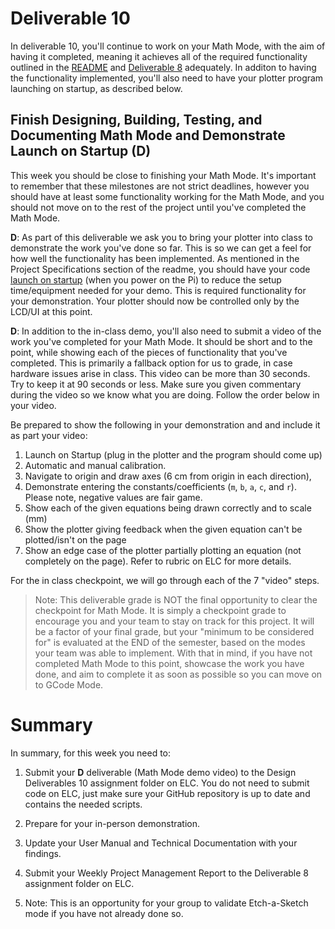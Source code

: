 # Deliverable 10

In deliverable 10, you'll continue to work on your Math Mode, with the aim of having it completed, meaning it achieves all of the required functionality outlined in the [README](../README.md) and [Deliverable 8](deliverable8.md) adequately. In additon to having the functionality implemented, you'll also need to have your plotter program launching on startup, as described below.

## Finish Designing, Building, Testing, and Documenting Math Mode and Demonstrate Launch on Startup (D)

This week you should be close to finishing your Math Mode. It's important to remember that these milestones are not strict deadlines, however you should have at least some functionality working for the Math Mode, and you should not move on to the rest of the project until you've completed the Math Mode. 

**D**: As part of this deliverable we ask you to bring your plotter into class to demonstrate the work you've done so far. This is so we can get a feel for how well the functionality has been implemented. As mentioned in the Project Specifications section of the readme, you should have your code [launch on startup](setup/launch-on-startup.md) (when you power on the Pi) to reduce the setup time/equipment needed for your demo. This is required functionality for your demonstration.  Your plotter should now be controlled only by the LCD/UI at this point.

**D**: In addition to the in-class demo, you'll also need to submit a video of the work you've completed for your Math Mode. It should be short and to the point, while showing each of the pieces of functionality that you've completed. This is primarily a fallback option for us to grade, in case hardware issues arise in class. This video can be more than 30 seconds.  Try to keep it at 90 seconds or less. Make sure you given commentary during the video so we know what you are doing.  Follow the order below in your video.

Be prepared to show the following in your demonstration and and include it as part your video: 
1. Launch on Startup (plug in the plotter and the program should come up) 
2. Automatic and manual calibration.
3. Navigate to origin and draw axes (6 cm from origin in each direction), 
4. Demonstrate entering the constants/coefficients (`m`, `b`, `a`, `c`, and `r`).  Please note, negative values are fair game.
5. Show each of the given equations being drawn correctly and to scale (mm) 
6. Show the plotter giving feedback when the given equation can't be plotted/isn't on the page 
7. Show an edge case of the plotter partially plotting an equation (not completely on the page). Refer to rubric on ELC for more details.

For the in class checkpoint, we will go through each of the 7 "video" steps.

> Note: This deliverable grade is NOT the final opportunity to clear the checkpoint for Math Mode. It is simply a checkpoint grade to encourage you and your team to stay on track for this project. It will be a factor of your final grade, but your "minimum to be considered for" is evaluated at the END of the semester, based on the modes your team was able to implement. With that in mind, if you have not completed Math Mode to this point, showcase the work you have done, and aim to complete it as soon as possible so you can move on to GCode Mode.

# Summary

In summary, for this week you need to:

1. Submit your **D** deliverable (Math Mode demo video) to the Design Deliverables 10 assignment folder on ELC. You do not need to submit code on ELC, just make sure your GitHub repository is up to date and contains the needed scripts.

2. Prepare for your in-person demonstration.

3. Update your User Manual and Technical Documentation with your findings.

4. Submit your Weekly Project Management Report to the Deliverable 8 assignment folder on ELC.
 
6. Note: This is an opportunity for your group to validate Etch-a-Sketch mode if you have not already done so.

